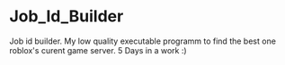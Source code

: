 # Job_Id_Builder
Job id builder. My low quality executable programm to find the best one roblox's curent game server. 5 Days in a work :) 
